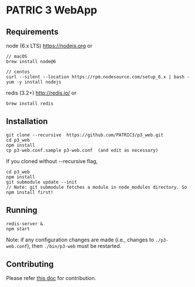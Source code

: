 # PATRIC 3 WebApp


## Requirements

node   (6.x LTS) https://nodejs.org or

```
// macOS
brew install node@6

// centos
curl --silent --location https://rpm.nodesource.com/setup_6.x | bash -
yum -y install nodejs
```

redis  (3.2+) http://redis.io/ or
```
brew install redis
```


## Installation

```
git clone --recursive  https://github.com/PATRIC3/p3_web.git
cd p3_web
npm install
cp p3-web.conf.sample p3-web.conf  (and edit as necessary)
```

If you cloned without --recursive flag,
```
cd p3_web
npm install
git submodule update --init
// Note: git submodule fetches a module in node_modules directory. So npm install first!
```

<!-- ## Authentication config for development

In `./p3-web.conf`, place a token and user id/name as follows:

``` json
{
    "devAuthorizationToken": "token",   
    -->
    
<!--    "devUser": {
        "id":"user@patricbrc.org",
        "name": "user name"
    }
}
```

Note: authentication is stored as a session cookie.  You can clear it via your browser devtools if needed. -->

## Running

```
redis-server &
npm start
```

Note: if any configuration changes are made (i.e., changes to `./p3-web.conf`), then `./bin/p3-web` must be restarted.  


## Contributing

Please refer [this doc](CONTRIBUTING.md) for contribution.
